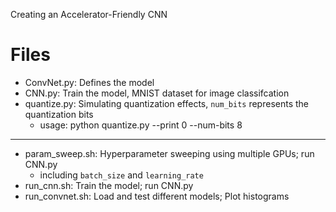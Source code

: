 Creating an Accelerator-Friendly CNN
# Files
- ConvNet.py: Defines the model
- CNN.py: Train the model, MNIST dataset for image classifcation
- quantize.py: Simulating quantization effects, `num_bits` represents the quantization bits
    - usage: python quantize.py --print 0 --num-bits 8
----------------------------------------------------
- param_sweep.sh: Hyperparameter sweeping using multiple GPUs; run CNN.py
    - including `batch_size` and `learning_rate`
- run_cnn.sh: Train the model; run CNN.py
- run_convnet.sh: Load and test different models; Plot histograms
